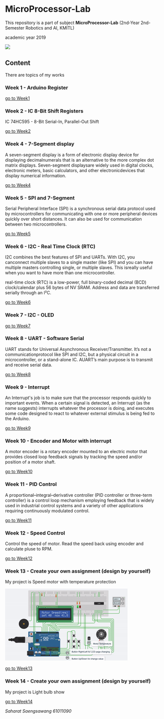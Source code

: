 # MicroProcessor-Lab

This repository is a part of subject **MicroProcessor-Lab** (2nd-Year 2nd-Semester Robotics and AI, KMITL)

academic year 2019

![](https://github.com/earthsaharat/MicroProcessor-Lab/blob/master/Week7/IMG_1812.GIF)

## Content

There are topics of my works

### Week 1 - Arduino Register
[go to Week1](https://github.com/earthsaharat/MicroProcessor-Lab/tree/master/Week1)

### Week 2 - IC 8-Bit Shift Registers

IC 74HC595 - 8-Bit Serial-In, Parallel-Out Shift

[go to Week2](https://github.com/earthsaharat/MicroProcessor-Lab/tree/master/Week2)

### Week 4 - 7-Segment display

A seven-segment display is a form of electronic display device for displaying decimalnumerals that is an alternative to the more complex dot matrix displays. Seven-segment displaysare widely used in digital clocks, electronic meters, basic calculators, and other electronicdevices that display numerical information.

[go to Week4](https://github.com/earthsaharat/MicroProcessor-Lab/tree/master/Week4)

### Week 5 - SPI and 7-Segment

Serial  Peripheral  Interface  (SPI)  is  a  synchronous  serial  data  protocol  used  by microcontrollers  for communicating  with  one  or  more  peripheral  devices  quickly  over  short distances. It can also be used for communication between two microcontrollers.

[go to Week5](https://github.com/earthsaharat/MicroProcessor-Lab/tree/master/Week5)

### Week 6 - I2C - Real Time Clock (RTC)

I2C combines the best features of SPI and UARTs. With I2C, you canconnect multiple slaves to a single master (like SPI) and you can have multiple masters controlling single, or multiple slaves. This isreally useful when you want to have more than one microcontroller.

real-time clock (RTC) is a low-power, full binary-coded decimal (BCD) clock/calendar plus 56 bytes of NV SRAM. Address and data are transferred serially through an I²C.

[go to Week6](https://github.com/earthsaharat/MicroProcessor-Lab/tree/master/Week6)

### Week 7 - I2C - OLED
[go to Week7](https://github.com/earthsaharat/MicroProcessor-Lab/tree/master/Week7)

### Week 8 - UART - Software Serial

UART stands for Universal Asynchronous Receiver/Transmitter. It’s not a communicationprotocol like SPI and I2C, but a  physical circuit in a microcontroller, or a stand-alone IC. AUART’s main purpose is to transmit and receive serial data.

[go to Week8](https://github.com/earthsaharat/MicroProcessor-Lab/tree/master/Week8)

### Week 9 - Interrupt

An Interrupt's job is to make sure that the processor responds quickly to important events. When a certain signal is detected, an Interrupt (as the name suggests) interrupts whatever the processor is doing, and executes some code designed to react to whatever external stimulus is being fed to the Arduino.

[go to Week9](https://github.com/earthsaharat/MicroProcessor-Lab/tree/master/Week9)

### Week 10 - Encoder and Motor with interrupt

A motor encoder is a rotary encoder mounted to an electric motor that provides closed loop feedback signals by tracking the speed and/or position of a motor shaft.

[go to Week10](https://github.com/earthsaharat/MicroProcessor-Lab/tree/master/Week10)

### Week 11 - PID Control

A proportional–integral–derivative controller (PID controller or three-term controller) is a control loop mechanism employing feedback that is widely used in industrial control systems and a variety of other applications requiring continuously modulated control.

[go to Week11](https://github.com/earthsaharat/MicroProcessor-Lab/tree/master/Week11)

### Week 12 - Speed Control

Control the speed of motor. Read the speed back using encoder and calculate pluse to RPM.

[go to Week12](https://github.com/earthsaharat/MicroProcessor-Lab/tree/master/Week12)

### Week 13 - Create your own assignment (design by yourself)

My project is Speed motor with temperature protection

<img src="https://github.com/earthsaharat/MicroProcessor-Lab/blob/master/Week13/test.gif" width="400"/>

[go to Week13](https://github.com/earthsaharat/MicroProcessor-Lab/tree/master/Week13)

### Week 14 - Create your own assignment (design by yourself)

My project is Light bulb show

[go to Week14](https://github.com/earthsaharat/MicroProcessor-Lab/tree/master/Week14)

*Saharat Saengsawang 61011090*
